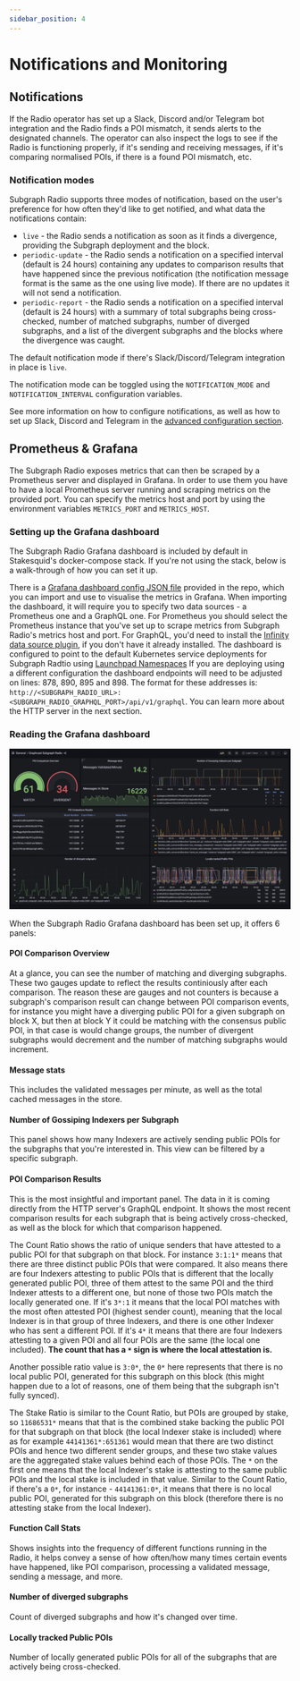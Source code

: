 ```yaml
---
sidebar_position: 4
---
```


# Notifications and Monitoring

## Notifications

If the Radio operator has set up a Slack, Discord and/or Telegram bot integration and the Radio finds a POI mismatch, it sends alerts to the designated channels. The operator can also inspect the logs to see if the Radio is functioning properly, if it's sending and receiving messages, if it's comparing normalised POIs, if there is a found POI mismatch, etc.

### Notification modes

Subgraph Radio supports three modes of notification, based on the user's preference for how often they'd like to get notified, and what data the notifications contain:

- `live` - the Radio sends a notification as soon as it finds a divergence, providing the Subgraph deployment and the block.
- `periodic-update` - the Radio sends a notification on a specified interval (default is 24 hours) containing any updates to comparison results that have happened since the previous notification (the notification message format is the same as the one using live mode). If there are no updates it will not send a notification.
- `periodic-report` - the Radio sends a notification on a specified interval (default is 24 hours) with a summary of total subgraphs being cross-checked, number of matched subgraphs, number of diverged subgraphs, and a list of the divergent subgraphs and the blocks where the divergence was caught.

The default notification mode if there's Slack/Discord/Telegram integration in place is `live`.

The notification mode can be toggled using the `NOTIFICATION_MODE` and `NOTIFICATION_INTERVAL` configuration variables.

See more information on how to configure notifications, as well as how to set up Slack, Discord and Telegram in the [advanced configuration section](advanced-configuration).

## Prometheus & Grafana

The Subgraph Radio exposes metrics that can then be scraped by a Prometheus server and displayed in Grafana. In order to use them you have to have a local Prometheus server running and scraping metrics on the provided port. You can specify the metrics host and port by using the environment variables `METRICS_PORT` and `METRICS_HOST`.

### Setting up the Grafana dashboard

The Subgraph Radio Grafana dashboard is included by default in Stakesquid's docker-compose stack. If you're not using the stack, below is a walk-through of how you can set it up.

There is a [Grafana dashboard config JSON file](https://github.com/graphops/subgraph-radio/blob/dev/grafana.json) provided in the repo, which you can import and use to visualise the metrics in Grafana. When importing the dashboard, it will require you to specify two data sources - a Prometheus one and a GraphQL one. For Prometheus you should select the Prometheus instance that you've set up to scrape metrics from Subgraph Radio's metrics host and port. For GraphQL, you'd need to install the [Infinity data source plugin](https://grafana.com/docs/plugins/yesoreyeram-infinity-datasource/latest/), if you don't have it already installed. The dashboard is configured to point to the default Kubernetes service deployments for Subgraph Radtio using [Launchpad Namespaces](https://github.com/graphops/launchpad-namespaces) If you are deploying using a different configuration the dashboard endpoints will need to be adjusted on lines: 878, 890, 895 and 898. The format for these addresses is: `http://<SUBGRAPH_RADIO_URL>:<SUBGRAPH_RADIO_GRAPHQL_PORT>/api/v1/graphql`. You can learn more about the HTTP server in the next section.

### Reading the Grafana dashboard

![Grafana Dashboard](/img/graphcast-grafana-dashboard.png)

When the Subgraph Radio Grafana dashboard has been set up, it offers 6 panels:

#### POI Comparison Overview

At a glance, you can see the number of matching and diverging subgraphs. These two gauges update to reflect the results continiously after each comparison. The reason these are gauges and not counters is because a subgraph's comparison result can change between POI comparison events, for instance you might have a diverging public POI for a given subgraph on block X, but then at block Y it could be matching with the consensus public POI, in that case is would change groups, the number of divergent subgraphs would decrement and the number of matching subgraphs would increment.

#### Message stats

This includes the validated messages per minute, as well as the total cached messages in the store.

#### Number of Gossiping Indexers per Subgraph

This panel shows how many Indexers are actively sending public POIs for the subgraphs that you're interested in. This view can be filtered by a specific subgraph.

#### POI Comparison Results

This is the most insightful and important panel. The data in it is coming directly from the HTTP server's GraphQL endpoint. It shows the most recent comparison results for each subgraph that is being actively cross-checked, as well as the block for which that comparison happened.

The Count Ratio shows the ratio of unique senders that have attested to a public POI for that subgraph on that block. For instance `3:1:1*` means that there are three distinct public POIs that were compared. It also means there are four Indexers attesting to public POIs that is different that the locally generated public POI, three of them attest to the same POI and the third Indexer attests to a different one, but none of those two POIs match the locally generated one. If it's `3*:1` it means that the local POI matches with the most often attested POI (highest sender count), meaning that the local Indexer is in that group of three Indexers, and there is one other Indexer who has sent a different POI. If it's `4*` it means that there are four Indexers attesting to a given POI and all four POIs are the same (the local one included). **The count that has a `*` sign is where the local attestation is.**

Another possible ratio value is `3:0*`, the `0*` here represents that there is no local public POI, generated for this subgraph on this block (this might happen due to a lot of reasons, one of them being that the subgraph isn't fully synced).

The Stake Ratio is similar to the Count Ratio, but POIs are grouped by stake, so `11686531*` means that that is the combined stake backing the public POI for that subgraph on that block (the local Indexer stake is included) where as for example `44141361*:651361` would mean that there are two distinct POIs and hence two different sender groups, and these two stake values are the aggregated stake values behind each of those POIs. The `*` on the first one means that the local Indexer's stake is attesting to the same public POIs and the local stake is included in that value. Similar to the Count Ratio, if there's a `0*`, for instance - `44141361:0*`, it means that there is no local public POI, generated for this subgraph on this block (therefore there is no attesting stake from the local Indexer).

#### Function Call Stats

Shows insights into the frequency of different functions running in the Radio, it helps convey a sense of how often/how many times certain events have happened, like POI comparison, processing a validated message, sending a message, and more.

#### Number of diverged subgraphs

Count of diverged subgraphs and how it's changed over time.

#### Locally tracked Public POIs

Number of locally generated public POIs for all of the subgraphs that are actively being cross-checked.
